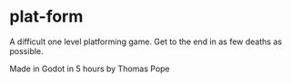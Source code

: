 # plat-form
A difficult one level platforming game. Get to the end in as few deaths as possible.

Made in Godot in 5 hours by Thomas Pope
